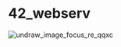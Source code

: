 # 42_webserv
![undraw_image_focus_re_qqxc](https://github.com/jpedr0c/42_webserv/assets/54289589/52d00e9b-72f1-45b6-8a61-25aa9aad2b3c)
